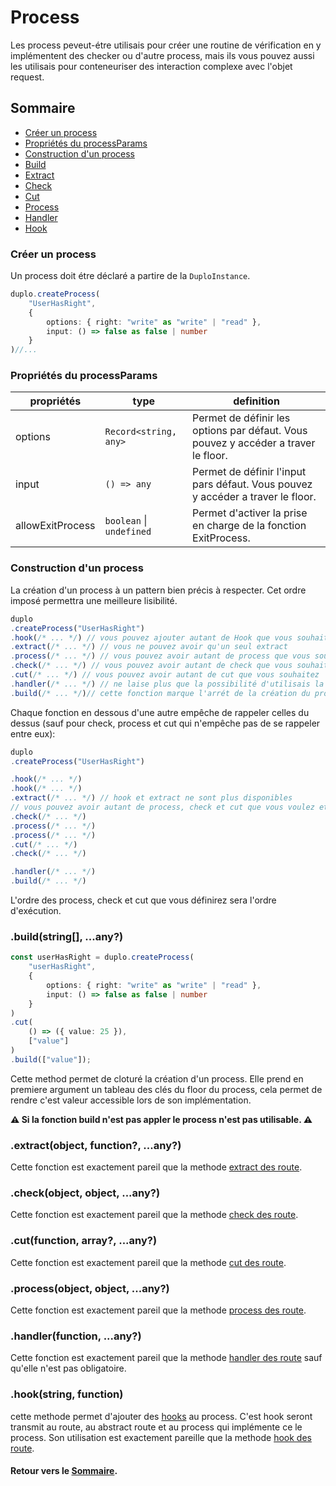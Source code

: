 # Process
Les process peveut-étre utilisais pour créer une routine de vérification en y implémentent des checker ou d'autre process, mais ils vous pouvez aussi les utilisais pour conteneuriser des interaction complexe avec l'objet request.

## Sommaire
- [Créer un process](#créer-un-process)
- [Propriétés du processParams](#propriétés-du-processparams)
- [Construction d'un process](#construction-dun-process)
- [Build](#buildstring-any)
- [Extract](#extractobject-function-any)
- [Check](#checkobject-object-any)
- [Cut](#cutfunction-array-any)
- [Process](#processobject-object-any)
- [Handler](#handlerfunction-any)
- [Hook](#hookstring-function)


### Créer un process
Un process doit étre déclaré a partire de la `DuploInstance`.

```ts
duplo.createProcess(
	"UserHasRight", 
	{
		options: { right: "write" as "write" | "read" }, 
		input: () => false as false | number
	}
)//...
```

### Propriétés du processParams
propriétés|type|definition
---|---|---
options|`Record<string, any>`|Permet de définir les options par défaut. Vous pouvez y accéder a traver le floor.
input|`() => any`|Permet de définir l'input pars défaut. Vous pouvez y accéder a traver le floor.
allowExitProcess|`boolean` \| `undefined`|Permet d'activer la prise en charge de la fonction ExitProcess.

### Construction d'un process
La création d'un process à un pattern bien précis à respecter. Cet ordre imposé permettra une meilleure lisibilité.

```ts
duplo
.createProcess("UserHasRight")
.hook(/* ... */) // vous pouvez ajouter autant de Hook que vous souhaitez
.extract(/* ... */) // vous ne pouvez avoir qu'un seul extract
.process(/* ... */) // vous pouvez avoir autant de process que vous souhaitez
.check(/* ... */) // vous pouvez avoir autant de check que vous souhaitez
.cut(/* ... */) // vous pouvez avoir autant de cut que vous souhaitez
.handler(/* ... */) // ne laise plus que la possibilité d'utilisais la fonction build
.build(/* ... */)// cette fonction marque l'arrét de la création du process
```

Chaque fonction en dessous d'une autre empêche de rappeler celles du dessus (sauf pour check, process et cut qui n'empêche pas de se rappeler entre eux):

```ts
duplo
.createProcess("UserHasRight")

.hook(/* ... */) 
.hook(/* ... */) 
.extract(/* ... */) // hook et extract ne sont plus disponibles
// vous pouvez avoir autant de process, check et cut que vous voulez et dans l'ordre que vous voulez.
.check(/* ... */) 
.process(/* ... */)
.process(/* ... */) 
.cut(/* ... */) 
.check(/* ... */)

.handler(/* ... */)
.build(/* ... */)
```
L'ordre des process, check et cut que vous définirez sera l'ordre d'exécution.

### .build(string[], ...any?)
```ts
const userHasRight = duplo.createProcess(
	"userHasRight", 
	{
		options: { right: "write" as "write" | "read" }, 
		input: () => false as false | number
	}
)
.cut(
	() => ({ value: 25 }),
	["value"]
)
.build(["value"]);
```
Cette method permet de cloturé la création d'un process. Elle prend en premiere argument un tableau des clés du floor du process, cela permet de rendre c'est valeur accessible lors de son implémentation.

**⚠️ Si la fonction build n'est pas appler le process n'est pas utilisable. ⚠️**

### .extract(object, function?, ...any?)
Cette fonction est exactement pareil que la methode [extract des route](./Route.md#extractobject-function-any).

### .check(object, object, ...any?)
Cette fonction est exactement pareil que la methode [check des route](./Route.md#checkobject-object-any).

### .cut(function, array?, ...any?)
Cette fonction est exactement pareil que la methode [cut des route](./Route.md#cutfunction-array-any).

### .process(object, object, ...any?)
Cette fonction est exactement pareil que la methode [process des route](./Route.md#cutfunction-array-any).

### .handler(function, ...any?)
Cette fonction est exactement pareil que la methode [handler des route](./Route.md#handlerfunction-any) sauf qu'elle n'est pas obligatoire.

### .hook(string, function)
cette methode permet d'ajouter des [hooks](./Hook.md) au process. C'est hook seront transmit au route, au abstract route et au process qui implémente ce le process. Son utilisation est exactement pareille que la methode [hook des route](./Route.md#hookstring-function).

#### Retour vers le [Sommaire](#sommaire).